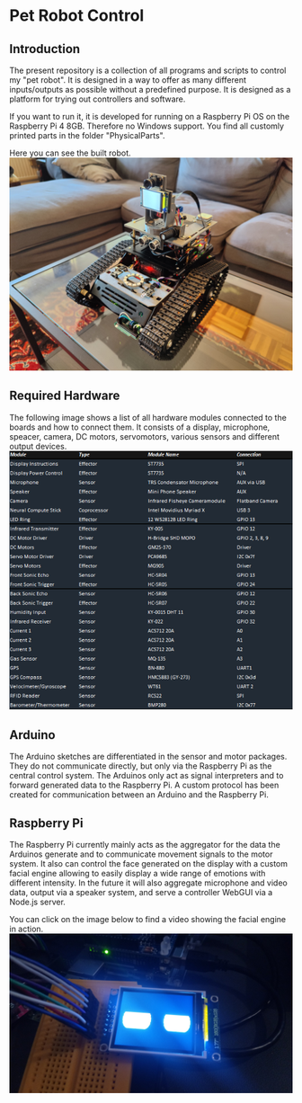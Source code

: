 # Pet Robot Control

## Introduction
The present repository is a collection of all programs and scripts to control my "pet robot". It is designed in a way to offer as many different inputs/outputs as possible without a predefined purpose. It is designed as a platform for trying out controllers and software.

If you want to run it, it is developed for running on a Raspberry Pi OS on the Raspberry Pi 4 8GB. Therefore no Windows support. You find all customly printed parts in the folder "PhysicalParts".

Here you can see the built robot.
![Built Robot](Images/robot.jpg)

## Required Hardware
The following image shows a list of all hardware modules connected to the boards and how to connect them. It consists of a display, microphone, speacer, camera, DC motors, servomotors, various sensors and different output devices.
![Module Connections](Images/connections.PNG)

## Arduino
The Arduino sketches are differentiated in the sensor and motor packages. They do not communicate directly, but only via the Raspberry Pi as the central control system. The Arduinos only act as signal interpreters and to forward generated data to the Raspberry Pi. A custom protocol has been created for communication between an Arduino and the Raspberry Pi.

## Raspberry Pi
The Raspberry Pi currently mainly acts as the aggregator for the data the Arduinos generate and to communicate movement signals to the motor system. It also can control the face generated on the display with a custom facial engine allowing to easily display a wide range of emotions with different intensity. In the future it will also aggregate microphone and video data, output via a speaker system, and serve a controller WebGUI via a Node.js server.

You can click on the image below to find a video showing the facial engine in action.
[![Robot Facial Animation Sample](Images/face.jpg)](https://youtu.be/GpnrCt8D4pI)
